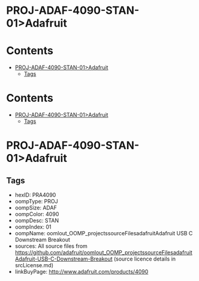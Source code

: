 
PROJ-ADAF-4090-STAN-01>Adafruit
===============================

Contents
========

* [PROJ-ADAF-4090-STAN-01>Adafruit](#proj-adaf-4090-stan-01adafruit)
	* [Tags](#tags)

Contents
========

* [PROJ-ADAF-4090-STAN-01>Adafruit](#proj-adaf-4090-stan-01adafruit)
	* [Tags](#tags)

# PROJ-ADAF-4090-STAN-01>Adafruit

## Tags

- hexID: PRA4090
- oompType: PROJ
- oompSize: ADAF
- oompColor: 4090
- oompDesc: STAN
- oompIndex: 01
- oompName: oomlout_OOMP_projectssourceFilesadafruitAdafruit USB C Downstream Breakout
- sources: All source files from https://github.com/adafruit/oomlout_OOMP_projectssourceFilesadafruitAdafruit-USB-C-Downstream-Breakout (source licence details in srcLicense.md)
- linkBuyPage: http://www.adafruit.com/products/4090
